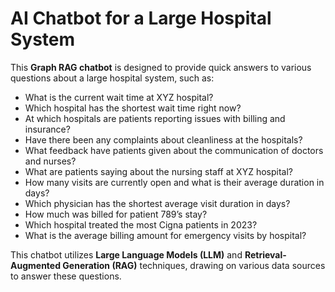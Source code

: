# AI Chatbot for a Large Hospital System

This **Graph RAG chatbot** is designed to provide quick answers to various questions about a large hospital system, such as:

- What is the current wait time at XYZ hospital?
- Which hospital has the shortest wait time right now?
- At which hospitals are patients reporting issues with billing and insurance?
- Have there been any complaints about cleanliness at the hospitals?
- What feedback have patients given about the communication of doctors and nurses?
- What are patients saying about the nursing staff at XYZ hospital?
- How many visits are currently open and what is their average duration in days?
- Which physician has the shortest average visit duration in days?
- How much was billed for patient 789’s stay?
- Which hospital treated the most Cigna patients in 2023?
- What is the average billing amount for emergency visits by hospital?

This chatbot utilizes **Large Language Models (LLM)** and **Retrieval-Augmented Generation (RAG)** techniques, drawing on various data sources to answer these questions.
